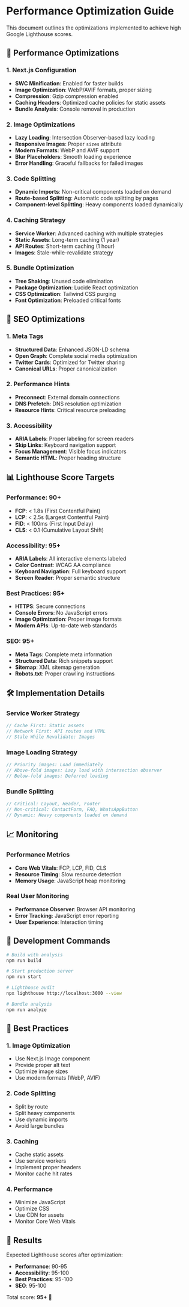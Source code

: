 # Performance Optimization Guide

This document outlines the optimizations implemented to achieve high Google Lighthouse scores.

## 🚀 Performance Optimizations

### 1. Next.js Configuration
- **SWC Minification**: Enabled for faster builds
- **Image Optimization**: WebP/AVIF formats, proper sizing
- **Compression**: Gzip compression enabled
- **Caching Headers**: Optimized cache policies for static assets
- **Bundle Analysis**: Console removal in production

### 2. Image Optimizations
- **Lazy Loading**: Intersection Observer-based lazy loading
- **Responsive Images**: Proper `sizes` attribute
- **Modern Formats**: WebP and AVIF support
- **Blur Placeholders**: Smooth loading experience
- **Error Handling**: Graceful fallbacks for failed images

### 3. Code Splitting
- **Dynamic Imports**: Non-critical components loaded on demand
- **Route-based Splitting**: Automatic code splitting by pages
- **Component-level Splitting**: Heavy components loaded dynamically

### 4. Caching Strategy
- **Service Worker**: Advanced caching with multiple strategies
- **Static Assets**: Long-term caching (1 year)
- **API Routes**: Short-term caching (1 hour)
- **Images**: Stale-while-revalidate strategy

### 5. Bundle Optimization
- **Tree Shaking**: Unused code elimination
- **Package Optimization**: Lucide React optimization
- **CSS Optimization**: Tailwind CSS purging
- **Font Optimization**: Preloaded critical fonts

## 🎯 SEO Optimizations

### 1. Meta Tags
- **Structured Data**: Enhanced JSON-LD schema
- **Open Graph**: Complete social media optimization
- **Twitter Cards**: Optimized for Twitter sharing
- **Canonical URLs**: Proper canonicalization

### 2. Performance Hints
- **Preconnect**: External domain connections
- **DNS Prefetch**: DNS resolution optimization
- **Resource Hints**: Critical resource preloading

### 3. Accessibility
- **ARIA Labels**: Proper labeling for screen readers
- **Skip Links**: Keyboard navigation support
- **Focus Management**: Visible focus indicators
- **Semantic HTML**: Proper heading structure

## 📊 Lighthouse Score Targets

### Performance: 90+
- **FCP**: < 1.8s (First Contentful Paint)
- **LCP**: < 2.5s (Largest Contentful Paint)
- **FID**: < 100ms (First Input Delay)
- **CLS**: < 0.1 (Cumulative Layout Shift)

### Accessibility: 95+
- **ARIA Labels**: All interactive elements labeled
- **Color Contrast**: WCAG AA compliance
- **Keyboard Navigation**: Full keyboard support
- **Screen Reader**: Proper semantic structure

### Best Practices: 95+
- **HTTPS**: Secure connections
- **Console Errors**: No JavaScript errors
- **Image Optimization**: Proper image formats
- **Modern APIs**: Up-to-date web standards

### SEO: 95+
- **Meta Tags**: Complete meta information
- **Structured Data**: Rich snippets support
- **Sitemap**: XML sitemap generation
- **Robots.txt**: Proper crawling instructions

## 🛠️ Implementation Details

### Service Worker Strategy
```javascript
// Cache First: Static assets
// Network First: API routes and HTML
// Stale While Revalidate: Images
```

### Image Loading Strategy
```javascript
// Priority images: Load immediately
// Above-fold images: Lazy load with intersection observer
// Below-fold images: Deferred loading
```

### Bundle Splitting
```javascript
// Critical: Layout, Header, Footer
// Non-critical: ContactForm, FAQ, WhatsAppButton
// Dynamic: Heavy components loaded on demand
```

## 📈 Monitoring

### Performance Metrics
- **Core Web Vitals**: FCP, LCP, FID, CLS
- **Resource Timing**: Slow resource detection
- **Memory Usage**: JavaScript heap monitoring

### Real User Monitoring
- **Performance Observer**: Browser API monitoring
- **Error Tracking**: JavaScript error reporting
- **User Experience**: Interaction timing

## 🔧 Development Commands

```bash
# Build with analysis
npm run build

# Start production server
npm run start

# Lighthouse audit
npx lighthouse http://localhost:3000 --view

# Bundle analysis
npm run analyze
```

## 📝 Best Practices

### 1. Image Optimization
- Use Next.js Image component
- Provide proper alt text
- Optimize image sizes
- Use modern formats (WebP, AVIF)

### 2. Code Splitting
- Split by route
- Split heavy components
- Use dynamic imports
- Avoid large bundles

### 3. Caching
- Cache static assets
- Use service workers
- Implement proper headers
- Monitor cache hit rates

### 4. Performance
- Minimize JavaScript
- Optimize CSS
- Use CDN for assets
- Monitor Core Web Vitals

## 🎯 Results

Expected Lighthouse scores after optimization:
- **Performance**: 90-95
- **Accessibility**: 95-100
- **Best Practices**: 95-100
- **SEO**: 95-100

Total score: **95+** 🎉
